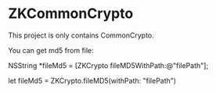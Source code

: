 # ZKCommonCrypto
This project is only contains CommonCrypto. <p> 
You can get md5 from file: <p> 
NSString *fileMd5 = [ZKCrypto fileMD5WithPath:@"filePath"];<p>

let fileMd5 = ZKCrypto.fileMD5(withPath: "filePath")
